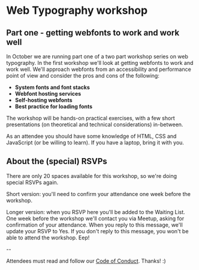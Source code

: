 # Web Typography workshop

## Part one - getting webfonts to work and work well

In October we are running part one of a two part workshop series on web typography. In the first workshop we'll look at getting webfonts to work and work well. We'll approach webfonts from an accessibility and performance point of view and consider the pros and cons of the following:

- **System fonts and font stacks**
- **Webfont hosting services**
- **Self-hosting webfonts**
- **Best practice for loading fonts**

The workshop will be hands-on practical exercises, with a few short presentations (on theoretical and technical considerations) in-between.

As an attendee you should have some knowledge of HTML, CSS and JavaScript (or be willing to learn). If you have a laptop, bring it with you.

## About the (special) RSVPs

There are only 20 spaces available for this workshop, so we're doing special RSVPs again.

Short version: you'll need to confirm your attendance one week before the workshop.

Longer version: when you RSVP here you'll be added to the Waiting List. One week before the workshop we'll contact you via Meetup, asking for confirmation of your attendance. When you reply to this message, we'll update your RSVP to Yes. If you don't reply to this message, you won't be able to attend the workshop. Eep!

--

Attendees must read and follow our [Code of Conduct](http://ctfeds.org/code-of-conduct/). Thanks! :)
